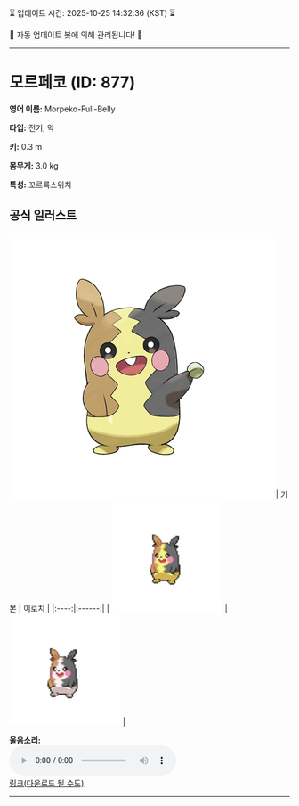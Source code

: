 
⏳ 업데이트 시간: 2025-10-25 14:32:36 (KST) ⏳

🤖 자동 업데이트 봇에 의해 관리됩니다! 🤖

---

# 모르페코 (ID: 877)
**영어 이름:** Morpeko-Full-Belly

**타입:** 전기, 악

**키:** 0.3 m

**몸무게:** 3.0 kg

**특성:** 꼬르륵스위치

## 공식 일러스트
![](https://raw.githubusercontent.com/PokeAPI/sprites/master/sprites/pokemon/other/official-artwork/877.png)
| 기본 | 이로치 |
|:----:|:------:|
| <img src="https://raw.githubusercontent.com/PokeAPI/sprites/master/sprites/pokemon/877.png" width="200"> | <img src="https://raw.githubusercontent.com/PokeAPI/sprites/master/sprites/pokemon/shiny/877.png" width="200"> |

**울음소리:**<br><audio controls src="https://raw.githubusercontent.com/PokeAPI/cries/main/cries/pokemon/latest/877.ogg"></audio><br> [링크(다운로드 될 수도)](https://raw.githubusercontent.com/PokeAPI/cries/main/cries/pokemon/latest/877.ogg)


---
